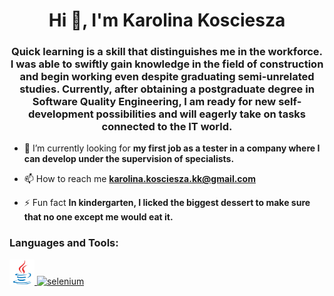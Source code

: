 <!--
**karolinakosciesza/karolinakosciesza** is a ✨ _special_ ✨ repository because its `README.md` (this file) appears on your GitHub profile.

Here are some ideas to get you started:

- 🔭 I’m currently working on ...
- 🌱 I’m currently learning ...
- 👯 I’m looking to collaborate on ...
- 🤔 I’m looking for help with ...
- 💬 Ask me about ...
- 📫 How to reach me: ...
- 😄 Pronouns: ...
- ⚡ Fun fact: ...
-->
<h1 align="center">Hi 👋, I'm Karolina Kosciesza</h1>
<h3 align="center">Quick learning is a skill that distinguishes me in the workforce. I was able to swiftly gain knowledge in the field of construction and begin working even despite graduating semi-unrelated studies. Currently, after obtaining a postgraduate degree in Software Quality Engineering, I am ready for new 
  self-development possibilities and will eagerly take on tasks connected to the IT world.</h3>

- 🔭 I’m currently looking for **my first job as a tester in a company where I can develop under the supervision of specialists.**

- 📫 How to reach me **karolina.kosciesza.kk@gmail.com**

- ⚡ Fun fact **In kindergarten, I licked the biggest dessert to make sure that no one except me would eat it.**

<h3 align="left">Languages and Tools:</h3>
<p align="left"> <a href="https://www.java.com" target="_blank" rel="noreferrer"> <img src="https://raw.githubusercontent.com/devicons/devicon/master/icons/java/java-original.svg" alt="java" width="40" height="40"/> </a> <a href="https://www.selenium.dev" target="_blank" rel="noreferrer"> <img src="https://raw.githubusercontent.com/detain/svg-logos/780f25886640cef088af994181646db2f6b1a3f8/svg/selenium-logo.svg" alt="selenium" width="40" height="40"/> </a> </p>

